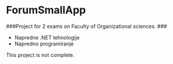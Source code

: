 # ForumSmallApp
###Project for 2 exams on Faculty of Organizational sciences. ###
* Napredne .NET tehnologije
* Napredno programiranje

This project is not complete.
